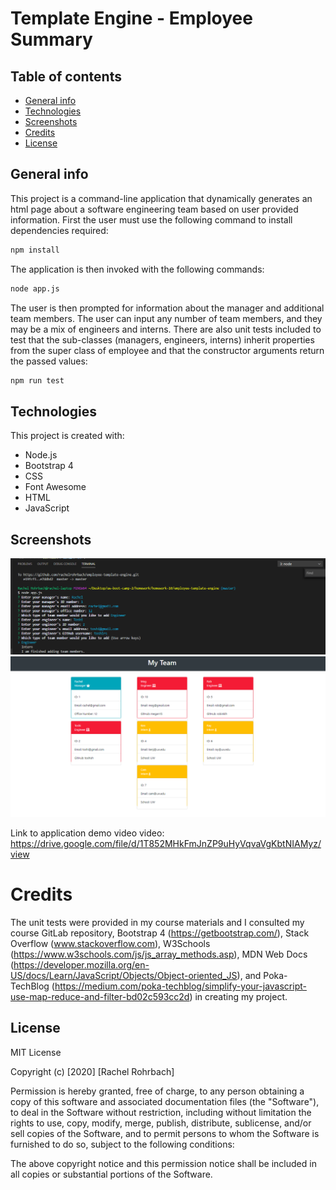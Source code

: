 # Template Engine - Employee Summary

## Table of contents
* [General info](#general-info)
* [Technologies](#technologies)
* [Screenshots](#screenshots)
* [Credits](#credits)
* [License](#license)

## General info
This project is a command-line application that dynamically generates an html page about a software engineering team based on user provided information. First the user must use the following command to install dependencies required:
```sh
npm install
```
The application is then invoked with the following commands:
```sh
node app.js
```
The user is then prompted for information about the manager and additional team members. The user can input any number of team members, and they may be a mix of engineers and interns.
There are also unit tests included to test that the sub-classes (managers, engineers, interns) inherit properties from the super class of employee and that the constructor arguments return the passed values:
```sh
npm run test
```
## Technologies
This project is created with: 
* Node.js 
* Bootstrap 4
* CSS
* Font Awesome
* HTML
* JavaScript

## Screenshots 
![project screenshot](assets/cli-screenshot.png)
![project](assets/html-screenshot.png)

Link to application demo video video: https://drive.google.com/file/d/1T852MHkFmJnZP9uHyVqvaVgKbtNIAMyz/view


# Credits
The unit tests were provided in my course materials and I consulted my course GitLab repository, Bootstrap 4 (https://getbootstrap.com/), Stack Overflow (www.stackoverflow.com), W3Schools (https://www.w3schools.com/js/js_array_methods.asp), MDN Web Docs (https://developer.mozilla.org/en-US/docs/Learn/JavaScript/Objects/Object-oriented_JS), and Poka-TechBlog (https://medium.com/poka-techblog/simplify-your-javascript-use-map-reduce-and-filter-bd02c593cc2d) in creating my project. 

## License
MIT License

Copyright (c) [2020] [Rachel Rohrbach]

Permission is hereby granted, free of charge, to any person obtaining a copy
of this software and associated documentation files (the "Software"), to deal
in the Software without restriction, including without limitation the rights
to use, copy, modify, merge, publish, distribute, sublicense, and/or sell
copies of the Software, and to permit persons to whom the Software is
furnished to do so, subject to the following conditions:

The above copyright notice and this permission notice shall be included in all
copies or substantial portions of the Software.